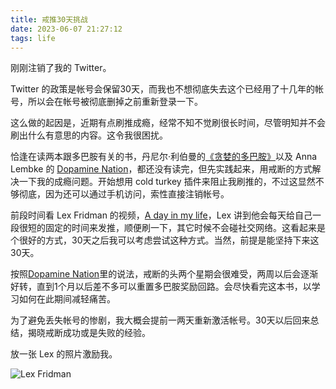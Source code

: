 ```yaml
---
title: 戒推30天挑战
date: 2023-06-07 21:27:12
tags: life
---
```


刚刚注销了我的 Twitter。

Twitter 的政策是帐号会保留30天，而我也不想彻底失去这个已经用了十几年的帐号，所以会在帐号被彻底删掉之前重新登录一下。

这么做的起因是，近期有点刷推成瘾，经常不知不觉刷很长时间，尽管明知并不会刷出什么有意思的内容。这令我很困扰。

恰逢在读两本跟多巴胺有关的书，丹尼尔·利伯曼的[《贪婪的多巴胺》](https://book.douban.com/subject/35545272/)以及 Anna Lembke 的 [Dopamine Nation](https://book.douban.com/subject/35571263/)，都还没有读完，但先实践起来，用戒断的方式解决一下我的成瘾问题。开始想用 cold turkey 插件来阻止我刷推的，不过这显然不够彻底，因为还可以通过手机访问，索性直接注销帐号。

<!--more-->

前段时间看 Lex Fridman 的视频，[A day in my life](https://www.youtube.com/watch?v=0m3hGZvD-0s&t=1082s)，Lex 讲到他会每天给自己一段很短的固定的时间来发推，顺便刷一下，其它时候不会碰社交网络。这看起来是个很好的方式，30天之后我可以考虑尝试这种方式。当然，前提是能坚持下来这30天。

按照[Dopamine Nation](https://book.douban.com/subject/35571263/)里的说法，戒断的头两个星期会很难受，两周以后会逐渐好转，直到1个月以后差不多可以重置多巴胺奖励回路。会尽快看完这本书，以学习如何在此期间减轻痛苦。

为了避免丢失帐号的惨剧，我大概会提前一两天重新激活帐号。30天以后回来总结，揭晓戒断成功或是失败的经验。

放一张 Lex 的照片激励我。

![Lex Fridman](/lexfridman.jpg)

